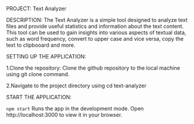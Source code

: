PROJECT: Text Analyzer

DESCRIPTION: 
The Text Analyzer is a simple tool designed to analyze text files and provide useful statistics and information about the text content. This tool can be used to gain insights into various aspects of textual data, such as word frequency, convert to upper case and vice versa, copy the text to clipbooard and more.

SETTING UP THE APPLICATION:

1.Clone the repository: Clone the github repository to the local machine using git clone command.

2.Navigate to the project directory using cd text-analyzer


START THE APPLICATION:

`npm start` Runs the app in the development mode. Open http://localhost:3000 to view it in your browser.





